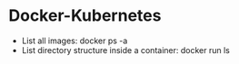 # Docker-Kubernetes

  - List all images: docker ps -a
  - List directory structure inside a container: docker run <Container Name> ls
